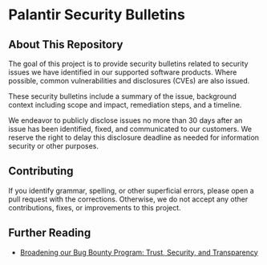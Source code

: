 # Palantir Security Bulletins

## About This Repository

The goal of this project is to provide security bulletins related to security issues we have identified in our supported software products. Where possible, common vulnerabilities and disclosures (CVEs) are also issued.

These security bulletins include a summary of the issue, background context including scope and impact, remediation steps, and a timeline.

We endeavor to publicly disclose issues no more than 30 days after an issue has been identified, fixed, and communicated to our customers. We reserve the right to delay this disclosure deadline as needed for information security or other purposes.

## Contributing

If you identify grammar, spelling, or other superficial errors, please open a pull request with the corrections. Otherwise, we do not accept any other contributions, fixes, or improvements to this project.

## Further Reading

* [Broadening our Bug Bounty Program: Trust, Security, and Transparency](https://blog.palantir.com/broadening-our-bug-bounty-program-trust-security-and-transparency-aa3bf82f3f9a)
